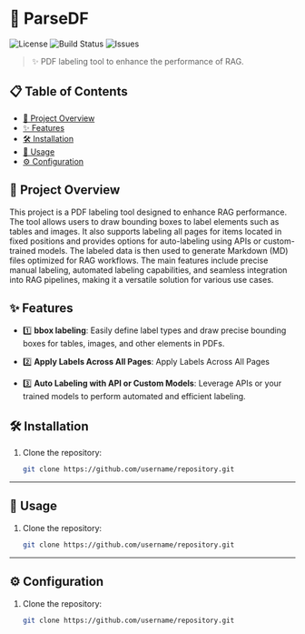 # 🦜 ParseDF

![License](https://img.shields.io/github/license/Tagite/parseDF)
![Build Status](https://img.shields.io/github/actions/workflow/status/Tagite/parseDF/main.yml)
![Issues](https://img.shields.io/github/issues/Tagite/parseDF)

> ✨ PDF labeling tool to enhance the performance of RAG.


## 📋 Table of Contents
- [📖 Project Overview](#-project-overview)
- [✨ Features](#-features)
- [🛠️ Installation](#️-installation)
- [🚀 Usage](#-usage)
- [⚙️ Configuration](#-configuration)


## 📖 Project Overview
This project is a PDF labeling tool designed to enhance RAG performance. The tool allows users to draw bounding boxes to label elements such as tables and images. It also supports labeling all pages for items located in fixed positions and provides options for auto-labeling using APIs or custom-trained models. The labeled data is then used to generate Markdown (MD) files optimized for RAG workflows. The main features include precise manual labeling, automated labeling capabilities, and seamless integration into RAG pipelines, making it a versatile solution for various use cases.


## ✨ Features
- 1️⃣ **bbox labeling**: Easily define label types and draw precise bounding boxes for tables, images, and other elements in PDFs.

- 2️⃣ **Apply Labels Across All Pages**: Apply Labels Across All Pages

- 3️⃣ **Auto Labeling with API or Custom Models**: Leverage APIs or your trained models to perform automated and efficient labeling.


## 🛠️ Installation
1. Clone the repository:
   ```bash
   git clone https://github.com/username/repository.git

---

## 🚀 Usage
1. Clone the repository:
   ```bash
   git clone https://github.com/username/repository.git

---

## ⚙️ Configuration
1. Clone the repository:
   ```bash
   git clone https://github.com/username/repository.git